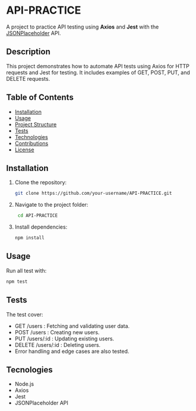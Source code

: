 # API-PRACTICE

A project to practice API testing using **Axios** and **Jest** with the [JSONPlaceholder](https://jsonplaceholder.typicode.com/) API.

## Description

This project demonstrates how to automate API tests using Axios for HTTP requests and Jest for testing. It includes examples of GET, POST, PUT, and DELETE requests.

## Table of Contents

- [Installation](#installation)
- [Usage](#usage)
- [Project Structure](#project-structure)
- [Tests](#tests)
- [Technologies](#technologies)
- [Contributions](#contributions)
- [License](#license)

## Installation

1. Clone the repository:
   ```bash
   git clone https://github.com/your-username/API-PRACTICE.git
   ```
2. Navigate to the project folder:
   ```bash
    cd API-PRACTICE
   ```

3. Install dependencies:
    ```bash
    npm install
## Usage
Run all test with:
   ```bash
   npm test
  ```
  
## Tests
The test cover:
 - GET /users : Fetching and validating user data.
 - POST /users : Creating new users.
 - PUT /users/:id : Updating existing users.
 - DELETE /users/:id : Deleting users.
 - Error handling and edge cases are also tested.

## Tecnologies
 - Node.js
 - Axios
 - Jest
 - JSONPlaceholder API

